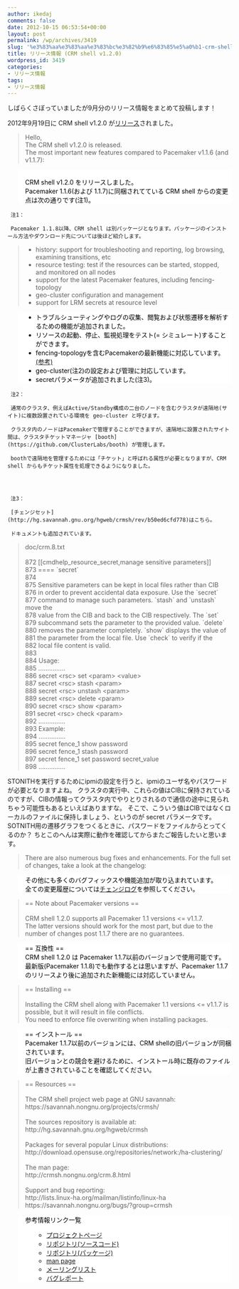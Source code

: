 ```yaml
---
author: ikedaj
comments: false
date: 2012-10-15 06:53:54+00:00
layout: post
permalink: /wp/archives/3419
slug: '%e3%83%aa%e3%83%aa%e3%83%bc%e3%82%b9%e6%83%85%e5%a0%b1-crm-shell-v1-2-0'
title: リリース情報 (CRM shell v1.2.0)
wordpress_id: 3419
categories:
- リリース情報
tags:
- リリース情報
---
```


しばらくさぼっていましたが9月分のリリース情報をまとめて投稿します！

2012年9月19日に CRM shell v1.2.0 が[リリース](http://www.gossamer-threads.com/lists/linuxha/users/81818)されました。



<blockquote>
Hello, <br>
The CRM shell v1.2.0 is released. <br>
The most important new features compared to Pacemaker v1.1.6 (and v1.1.7): <br>
</blockquote>




<blockquote style="background-color:white;border-color:white;color:black;">
<br>
CRM shell v1.2.0 をリリースしました。<br>
Pacemaker 1.1.6(および 1.1.7)に同梱されてている CRM shell からの変更点は次の通りです(注1)。<br>
</blockquote>






     注1：
     
     Pacemaker 1.1.8以降、CRM shell は別パッケージとなります。パッケージのインストール方法やダウンロード先については後ほど紹介します。
     


  



<blockquote>
<ul>
<li>history: support for troubleshooting and reporting, log browsing, examining transitions, etc <br>
</li>
<li>resource testing: test if the resources can be started, stopped, and monitored on all nodes <br>
</li>
<li>support for the latest Pacemaker features, including fencing-topology <br>
</li>
<li>geo-cluster configuration and management <br>
</li>
<li>support for LRM secrets at resource level <br>
</li>
</ul>
</blockquote>




<blockquote style="background-color:white;border-color:white;color:black;">
<ul>
<li>トラブルシューティングやログの収集、閲覧および状態遷移を解析するための機能が追加されました。<br>
</li>
<li>リソースの起動、停止、監視処理をテスト(= シミュレート)することができます。<br>
</li>
<li>fencing-topologyを含むPacemakerの最新機能に対応しています。<a href="/wp/archives/2994" target="_blank">(参考)</a>
</li>
<li>geo-cluster(注2)の設定および管理に対応しています。<br>
</li>
<li>secretパラメータが追加されました(注3)。<br>
</li>
</ul>
</blockquote>






     注2：
     
     通常のクラスタ、例えばActive/Standby構成の二台のノードを含むクラスタが遠隔地(サイト)に複数設置されている環境を geo-cluster と呼びます。
     
     クラスタ内のノードはPacemakerで管理することができますが、遠隔地に設置されたサイト間は、クラスタチケットマネージャ [booth](https://github.com/ClusterLabs/booth) が管理します。
     
     boothで遠隔地を管理するためには「チケット」と呼ばれる属性が必要となりますが、CRM shell からもチケット属性を処理できるようになりました。
     



     注3：
     
     [チェンジセット](http://hg.savannah.gnu.org/hgweb/crmsh/rev/b50ed6cfd778)はこちら。
     
     ドキュメントも追加されています。
     




<blockquote>
doc/crm.8.txt<br>
<br>
   872 [[cmdhelp_resource_secret,manage sensitive parameters]]<br>
   873 ==== `secret`<br>
   874 <br>
   875 Sensitive parameters can be kept in local files rather than CIB<br>
   876 in order to prevent accidental data exposure. Use the `secret`<br>
   877 command to manage such parameters. `stash` and `unstash` move the<br>
   878 value from the CIB and back to the CIB respectively. The `set`<br>
   879 subcommand sets the parameter to the provided value. `delete`<br>
   880 removes the parameter completely. `show` displays the value of<br>
   881 the parameter from the local file. Use `check` to verify if the<br>
   882 local file content is valid.<br>
   883 <br>
   884 Usage:<br>
   885 ...............<br>
   886         secret &lt;rsc&gt; set &lt;param&gt; &lt;value&gt;<br>
   887         secret &lt;rsc&gt; stash &lt;param&gt;<br>
   888         secret &lt;rsc&gt; unstash &lt;param&gt;<br>
   889         secret &lt;rsc&gt; delete &lt;param&gt;<br>
   890         secret &lt;rsc&gt; show &lt;param&gt;<br>
   891         secret &lt;rsc&gt; check &lt;param&gt;<br>
   892 ...............<br>
   893 Example:<br>
   894 ...............<br>
   895         secret fence_1 show password<br>
   896         secret fence_1 stash password<br>
   897         secret fence_1 set password secret_value<br>
   898 ...............<br>
</blockquote>


STONITHを実行するためにipmiの設定を行うと、ipmiのユーザ名やパスワードが必要となりますよね。
クラスタの実行中、これらの値はCIBに保持されているのですが、CIBの情報ってクラスタ内でやりとりされるので通信の途中に見られちゃう可能性もあるといえばありますな。
そこで、こういう値はCIBではなくローカルのファイルに保持しましょう、というのが secret パラメータです。
SOTNITH用の遷移グラフをつくるときに、パスワードをファイルからとってくるのか？
ちとこのへんは実際に動作を確認してからまたご報告したいと思います。
  
  



<blockquote>
There are also numerous bug fixes and enhancements. For the full set of changes, take a look at the changelog: <br>
</blockquote>




<blockquote style="background-color:white;border-color:white;color:black;">
その他にも多くのバグフィックスや機能追加が取り込まれています。<br>
全ての変更履歴については<a href="http://hg.savannah.gnu.org/hgweb/crmsh/file/df0b30262868/ChangeLog" target="_blank">チェンジログ</a>を参照してください。<br>
</blockquote>





<blockquote>
== Note about Pacemaker versions == <br>
<br>
CRM shell 1.2.0 supports all Pacemaker 1.1 versions &lt;= v1.1.7. <br>
The latter versions should work for the most part, but due to the number of changes post 1.1.7 there are no guarantees. <br>
</blockquote>




<blockquote style="background-color:white;border-color:white;color:black;">
== 互換性 == <br>
CRM shell 1.2.0 は Pacemaker 1.1.7以前のバージョンで使用可能です。<br>
最新版(Pacemaker 1.1.8)でも動作するとは思いますが、Pacemaker 1.1.7のリリースより後に追加された新機能には対応していません。<br>
</blockquote>





<blockquote>
== Installing == <br>
<br>
Installing the CRM shell along with Pacemaker 1.1 versions &lt;= v1.1.7 is possible, but it will result in file conflicts. <br>
You need to enforce file overwriting when installing packages. <br>
</blockquote>




<blockquote style="background-color:white;border-color:white;color:black;">
== インストール ==<br>
Pacemaker 1.1.7以前のバージョンには、CRM shellの旧バージョンが同梱されています。<br>
旧バージョンとの競合を避けるために、インストール時に既存のファイルが上書きされていることを確認してください。<br>
</blockquote>





<blockquote>
== Resources == <br>
<br>
The CRM shell project web page at GNU savannah:<br>
https://savannah.nongnu.org/projects/crmsh/<br>
<br>
The sources repository is available at:<br>
http://hg.savannah.gnu.org/hgweb/crmsh<br>
<br>
Packages for several popular Linux distributions:<br>
http://download.opensuse.org/repositories/network:/ha-clustering/<br>
<br>
The man page:<br>
http://crmsh.nongnu.org/crm.8.html<br>
<br>
Support and bug reporting:<br>
http://lists.linux-ha.org/mailman/listinfo/linux-ha<br>
https://savannah.nongnu.org/bugs/?group=crmsh<br>
</blockquote>




<blockquote style="background-color:white;border-color:white;color:black;">
参考情報リンク一覧<br>
<ul>
     <ul>
	<li><a href="https://savannah.nongnu.org/projects/crmsh/" target="_blank">プロジェクトページ</a>
	</li>
	<li><a href="http://hg.savannah.gnu.org/hgweb/crmsh" target="_blank">リポジトリ(ソースコード)</a>
	</li>
	<li><a href="http://download.opensuse.org/repositories/network:/ha-clustering/" target="_blank">リポジトリ(パッケージ)</a>
	</li>
	<li><a href="http://crmsh.nongnu.org/crm.8.html" target="_blank">man page</a>
	</li>
	<li><a href="http://lists.linux-ha.org/mailman/listinfo/linux-ha" target="_blank">メーリングリスト</a>
	</li>
	<li><a href="https://savannah.nongnu.org/bugs/?group=crmsh" target="_blank">バグレポート</a>
	</li>
     <ul>
</ul>
</blockquote>
